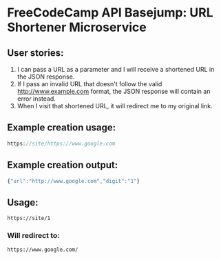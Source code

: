 # FreeCodeCamp API Basejump: URL Shortener Microservice
## User stories:
1. I can pass a URL as a parameter and I will receive a shortened URL in the JSON response.
2. If I pass an invalid URL that doesn't follow the valid http://www.example.com format, the JSON response will contain an error instead.
3. When I visit that shortened URL, it will redirect me to my original link.

## Example creation usage:

```js
https://site/https://www.google.com
```

## Example creation output:

```js
{"url":"http://www.google.com","digit":"1"}
```

## Usage:

```
https://site/1
```

### Will redirect to:

```
https://www.google.com/
```
